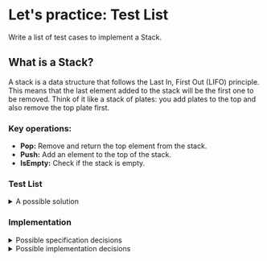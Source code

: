 # Let's practice: Test List

Write a list of test cases to implement a Stack.

## What is a Stack?

A stack is a data structure that follows the Last In, First Out (LIFO) principle. This means that the last element added to the stack will be the first one to be removed. Think of it like a stack of plates: you add plates to the top and also remove the top plate first.

### Key operations:

- **Pop:** Remove and return the top element from the stack.
- **Push:** Add an element to the top of the stack.
- **IsEmpty:** Check if the stack is empty.

### Test List

<details>
    <summary>A possible solution</summary>

```md
    - Stack Is Empty for a new Stack
    - Stack Is Empty for with Pushed items
    - Push an item & pop it
    - Push 2 items & pop them in the right order
    - Popping from an empty stack.
```
</details>

### Implementation

<details>
    <summary>Possible specification decisions</summary>

- Stack is an object
- Name is “Stack”
- There is an operation to add an element
- It is called “push”
- It takes a parameter
- The type of the parameter is the same as the type of the stack
- Stack has a type parameter
- There is an operation to remove elements
- Its name is “pop”
- Its return value is the same as the type of the stack
- Elements are ordered LIFO

</details>

<details>
    <summary>Possible implementation decisions</summary>

- Store the elements in a List
- Type of the list is the same as the type of the stack
- Implementation type is ArrayList
- Add/remove elements at the beginning of the list

</details>